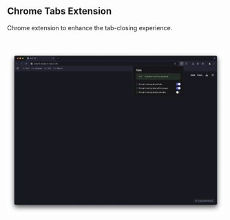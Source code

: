 ## Chrome Tabs Extension

Chrome extension to enhance the tab-closing experience.

<br>

![](/metadata/screenshot-1.png)

